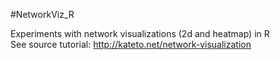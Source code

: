 #NetworkViz_R

Experiments with network visualizations (2d and heatmap) in R
<br/>
See source tutorial: http://kateto.net/network-visualization
